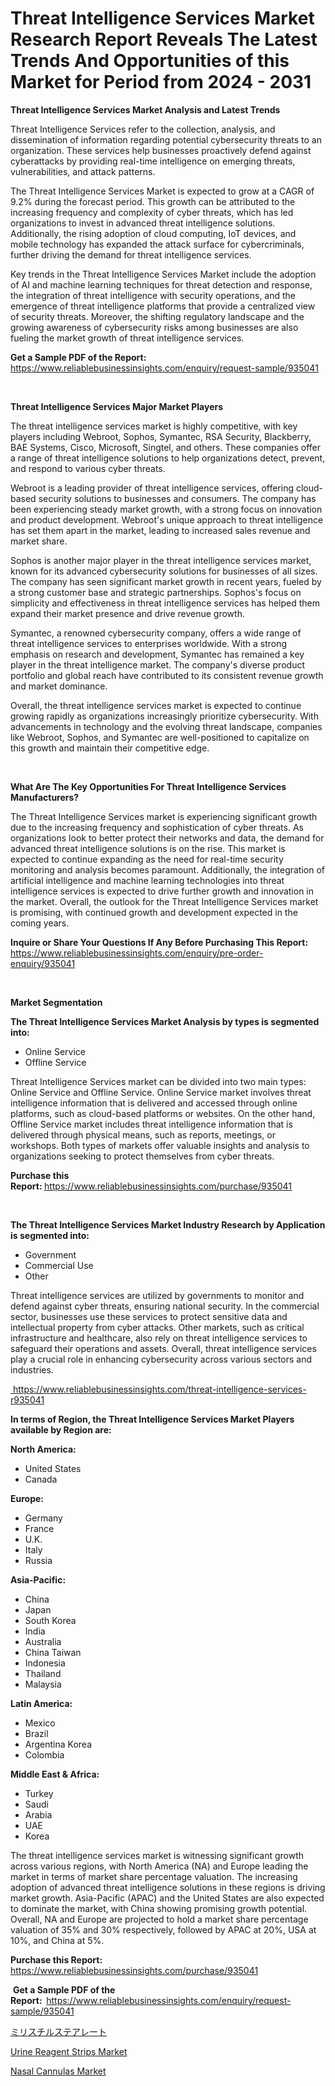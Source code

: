<p><h1>Threat Intelligence Services Market Research Report Reveals The Latest Trends And Opportunities of this Market for Period from 2024 - 2031</h1></p><p><strong>Threat Intelligence Services Market Analysis and Latest Trends</strong></p>
<p><p>Threat Intelligence Services refer to the collection, analysis, and dissemination of information regarding potential cybersecurity threats to an organization. These services help businesses proactively defend against cyberattacks by providing real-time intelligence on emerging threats, vulnerabilities, and attack patterns.</p><p>The Threat Intelligence Services Market is expected to grow at a CAGR of 9.2% during the forecast period. This growth can be attributed to the increasing frequency and complexity of cyber threats, which has led organizations to invest in advanced threat intelligence solutions. Additionally, the rising adoption of cloud computing, IoT devices, and mobile technology has expanded the attack surface for cybercriminals, further driving the demand for threat intelligence services.</p><p>Key trends in the Threat Intelligence Services Market include the adoption of AI and machine learning techniques for threat detection and response, the integration of threat intelligence with security operations, and the emergence of threat intelligence platforms that provide a centralized view of security threats. Moreover, the shifting regulatory landscape and the growing awareness of cybersecurity risks among businesses are also fueling the market growth of threat intelligence services.</p></p>
<p><strong>Get a Sample PDF of the Report:&nbsp;</strong> <a href="https://www.reliablebusinessinsights.com/enquiry/request-sample/935041">https://www.reliablebusinessinsights.com/enquiry/request-sample/935041</a></p>
<p>&nbsp;</p>
<p><strong>Threat Intelligence Services Major Market Players</strong></p>
<p><p>The threat intelligence services market is highly competitive, with key players including Webroot, Sophos, Symantec, RSA Security, Blackberry, BAE Systems, Cisco, Microsoft, Singtel, and others. These companies offer a range of threat intelligence solutions to help organizations detect, prevent, and respond to various cyber threats.</p><p>Webroot is a leading provider of threat intelligence services, offering cloud-based security solutions to businesses and consumers. The company has been experiencing steady market growth, with a strong focus on innovation and product development. Webroot's unique approach to threat intelligence has set them apart in the market, leading to increased sales revenue and market share.</p><p>Sophos is another major player in the threat intelligence services market, known for its advanced cybersecurity solutions for businesses of all sizes. The company has seen significant market growth in recent years, fueled by a strong customer base and strategic partnerships. Sophos's focus on simplicity and effectiveness in threat intelligence services has helped them expand their market presence and drive revenue growth.</p><p>Symantec, a renowned cybersecurity company, offers a wide range of threat intelligence services to enterprises worldwide. With a strong emphasis on research and development, Symantec has remained a key player in the threat intelligence market. The company's diverse product portfolio and global reach have contributed to its consistent revenue growth and market dominance.</p><p>Overall, the threat intelligence services market is expected to continue growing rapidly as organizations increasingly prioritize cybersecurity. With advancements in technology and the evolving threat landscape, companies like Webroot, Sophos, and Symantec are well-positioned to capitalize on this growth and maintain their competitive edge.</p></p>
<p>&nbsp;</p>
<p><strong>What Are The Key Opportunities For Threat Intelligence Services Manufacturers?</strong></p>
<p><p>The Threat Intelligence Services market is experiencing significant growth due to the increasing frequency and sophistication of cyber threats. As organizations look to better protect their networks and data, the demand for advanced threat intelligence solutions is on the rise. This market is expected to continue expanding as the need for real-time security monitoring and analysis becomes paramount. Additionally, the integration of artificial intelligence and machine learning technologies into threat intelligence services is expected to drive further growth and innovation in the market. Overall, the outlook for the Threat Intelligence Services market is promising, with continued growth and development expected in the coming years.</p></p>
<p><strong>Inquire or Share Your Questions If Any Before Purchasing This Report:</strong> <a href="https://www.reliablebusinessinsights.com/enquiry/pre-order-enquiry/935041">https://www.reliablebusinessinsights.com/enquiry/pre-order-enquiry/935041</a></p>
<p>&nbsp;</p>
<p><strong>Market Segmentation</strong></p>
<p><strong>The Threat Intelligence Services Market Analysis by types is segmented into:</strong></p>
<p><ul><li>Online Service</li><li>Offline Service</li></ul></p>
<p><p>Threat Intelligence Services market can be divided into two main types: Online Service and Offline Service. Online Service market involves threat intelligence information that is delivered and accessed through online platforms, such as cloud-based platforms or websites. On the other hand, Offline Service market includes threat intelligence information that is delivered through physical means, such as reports, meetings, or workshops. Both types of markets offer valuable insights and analysis to organizations seeking to protect themselves from cyber threats.</p></p>
<p><strong>Purchase this Report:&nbsp;</strong><a href="https://www.reliablebusinessinsights.com/purchase/935041">https://www.reliablebusinessinsights.com/purchase/935041</a></p>
<p>&nbsp;</p>
<p><strong>The Threat Intelligence Services Market Industry Research by Application is segmented into:</strong></p>
<p><ul><li>Government</li><li>Commercial Use</li><li>Other</li></ul></p>
<p><p>Threat intelligence services are utilized by governments to monitor and defend against cyber threats, ensuring national security. In the commercial sector, businesses use these services to protect sensitive data and intellectual property from cyber attacks. Other markets, such as critical infrastructure and healthcare, also rely on threat intelligence services to safeguard their operations and assets. Overall, threat intelligence services play a crucial role in enhancing cybersecurity across various sectors and industries.</p></p>
<p><a href="https://www.reliablebusinessinsights.com/threat-intelligence-services-r935041">&nbsp;https://www.reliablebusinessinsights.com/threat-intelligence-services-r935041</a></p>
<p><strong>In terms of Region, the Threat Intelligence Services Market Players available by Region are:</strong></p>
<p>
    <p> <strong> North America: </strong>
        <ul>
            <li>United States</li>
            <li>Canada</li>
        </ul>
        </p> 
    <p> <strong> Europe: </strong>
        <ul>
            <li>Germany</li>
            <li>France</li>
            <li>U.K.</li>
            <li>Italy</li>
            <li>Russia</li>
        </ul>
        </p> 
    <p> <strong> Asia-Pacific: </strong>
        <ul>
            <li>China</li>
            <li>Japan</li>
            <li>South Korea</li>
            <li>India</li>
            <li>Australia</li>
            <li>China Taiwan</li>
            <li>Indonesia</li>
            <li>Thailand</li>
            <li>Malaysia</li>
        </ul>
        </p> 
    <p> <strong> Latin America: </strong>
        <ul>
            <li>Mexico</li>
            <li>Brazil</li>
            <li>Argentina Korea</li>
            <li>Colombia</li>
        </ul>
        </p> 
    <p> <strong> Middle East & Africa: </strong>
        <ul>
            <li>Turkey</li>
            <li>Saudi</li>
            <li>Arabia</li>
            <li>UAE</li>
            <li>Korea</li>
        </ul>
    </p>
    </p>
<p><p>The threat intelligence services market is witnessing significant growth across various regions, with North America (NA) and Europe leading the market in terms of market share percentage valuation. The increasing adoption of advanced threat intelligence solutions in these regions is driving market growth. Asia-Pacific (APAC) and the United States are also expected to dominate the market, with China showing promising growth potential. Overall, NA and Europe are projected to hold a market share percentage valuation of 35% and 30% respectively, followed by APAC at 20%, USA at 10%, and China at 5%.</p></p>
<p><strong>Purchase this Report: </strong><a href="https://www.reliablebusinessinsights.com/purchase/935041">https://www.reliablebusinessinsights.com/purchase/935041</a></p>
<p>&nbsp;<strong>Get a Sample PDF of the Report:&nbsp;&nbsp;</strong><a href="https://www.reliablebusinessinsights.com/enquiry/request-sample/935041">https://www.reliablebusinessinsights.com/enquiry/request-sample/935041</a></p>
<p><strong></strong></p>
<p><p><a href="https://github.com/FredaJerde/Market-Research-Report-List-1/blob/main/1939851174539.md">ミリスチルステアレート</a></p><p><a href="https://github.com/EbonyHane1955/Market-Research-Report-List-2/blob/main/urine-reagent-strips-market.md">Urine Reagent Strips Market</a></p><p><a href="https://github.com/NaomieConner2023/Market-Research-Report-List-1/blob/main/nasal-cannulas-market.md">Nasal Cannulas Market</a></p></p>